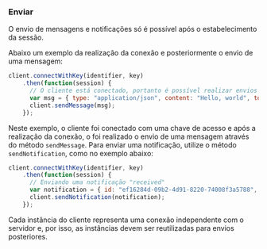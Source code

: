 ### Enviar

O envio de mensagens e notificações só é possível após o estabelecimento da sessão.

Abaixo um exemplo da realização da conexão e posteriormente o envio de uma mensagem:

```javascript
client.connectWithKey(identifier, key)
    .then(function(session) {
      // O cliente está conectado, portanto é possível realizar envios a partir daqui
      var msg = { type: "application/json", content: "Hello, world", to: "my@friend.com" };
      client.sendMessage(msg);
    });
```

Neste exemplo, o cliente foi conectado com uma chave de acesso e após a realização da conexão, o foi realizado o envio de uma mensagem através do método `sendMessage`. Para enviar uma notificação, utilize o método `sendNotification`, como no exemplo abaixo:

```javascript
client.connectWithKey(identifier, key)
    .then(function(session) {
      // Enviando uma notificação "received"
      var notification = { id: "ef16284d-09b2-4d91-8220-74008f3a5788", to: "my@friend.com", event: Lime.NotificationEvent.RECEIVED };
      client.sendNotification(notification);
    });
```

Cada instância do cliente representa uma conexão independente com o servidor e, por isso, as instâncias devem ser reutilizadas para envios posteriores.
